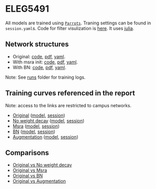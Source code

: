 # ELEG5491

All models are trained using [``Parrots``](http://parrotsdnn.org/).
Traning settings can be found in ``session.yaml``s.
Code for filter visulization is [here](plot.jl). It uses [julia](http://julialang.org/).

## Network structures

* Original: [code](net.original.py), [pdf](net.original.pdf), [yaml](net.yaml).
* With msra init: [code](net.msra.py), [pdf](net.msra.pdf), [yaml]().
* With BN: [code](net.bn.py), [pdf](net.bn.pdf), [yaml](runs/net1_bn/model.yaml).

Note: See [runs](runs) folder for training logs.

## Training curves referenced in the report

Note: access to the links are restricted to campus networks.

* [Original](http://pavi.goforget.com/Home/Monitor/3437) ([model](runs/net1/model.yaml), [session](runs/net1/session.yaml))
* [No weight decay](http://pavi.goforget.com/Home/Monitor/3438) ([model](runs/net1_no_weight_decay/model.yaml), [session](runs/net1_no_weight_decay/session.yaml))
* [Msra](http://pavi.goforget.com/Home/Monitor/3446) ([model](runs/net1_msra/model.yaml), [session](runs/net1_msra/session.yaml))
* [BN](http://pavi.goforget.com/Home/Monitor/3453) ([model](runs/net1_bn/model.yaml), [session](runs/net1_bn/session.yaml))
* [Augmentation](http://pavi.goforget.com/Home/Monitor/3457) ([model](runs/net1_aug/model.yaml), [session](runs/net1_aug/session.yaml))

## Comparisons

* [Original vs No weight decay](http://pavi.goforget.com/Home/Comparing/214)
* [Original vs Msra](http://pavi.goforget.com/Home/Comparing/215)
* [Original vs BN](http://pavi.goforget.com/Home/Comparing/216)
* [Original vs Augmentation](http://pavi.goforget.com/Home/Comparing/217)
